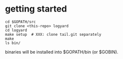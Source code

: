 # getting started

```
cd $GOPATH/src
git clone <this-repo> logyard
cd logyard
make setup  # XXX: clone tail.git separately
make
ls bin/
```

binaries will be installed into $GOPATH/bin (or $GOBIN).